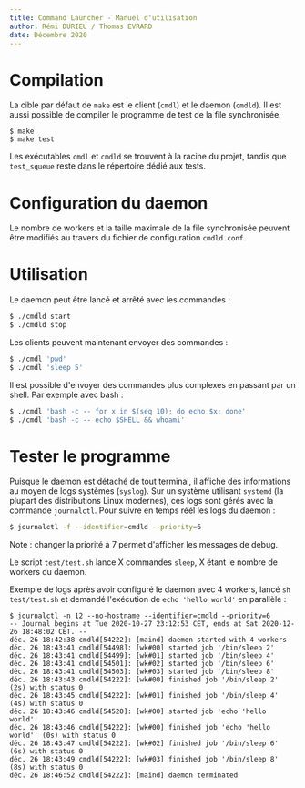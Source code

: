 ```yaml
---
title: Command Launcher - Manuel d'utilisation
author: Rémi DURIEU / Thomas EVRARD
date: Décembre 2020
---
```


# Compilation

La cible par défaut de `make` est le client (`cmdl`) et le daemon (`cmdld`).
Il est aussi possible de compiler le programme de test de la file synchronisée.

```
$ make
$ make test
```

Les exécutables `cmdl` et `cmdld` se trouvent à la racine du projet, tandis que
`test_squeue` reste dans le répertoire dédié aux tests.

# Configuration du daemon

Le nombre de workers et la taille maximale de la file synchronisée peuvent être
modifiés au travers du fichier de configuration `cmdld.conf`.

# Utilisation

Le daemon peut être lancé et arrêté avec les commandes :

```sh
$ ./cmdld start
$ ./cmdld stop
```

Les clients peuvent maintenant envoyer des commandes :

```sh
$ ./cmdl 'pwd'
$ ./cmdl 'sleep 5'
```

Il est possible d'envoyer des commandes plus complexes en passant par un shell.
Par exemple avec bash : 

```sh
$ ./cmdl 'bash -c -- for x in $(seq 10); do echo $x; done'
$ ./cmdl 'bash -c -- echo $SHELL && whoami'
```

# Tester le programme

Puisque le daemon est détaché de tout terminal, il affiche des informations au
moyen de logs systèmes (`syslog`). Sur un système utilisant `systemd` (la
plupart des distributions Linux modernes), ces logs sont gérés avec la commande
`journalctl`. Pour suivre en temps réél les logs du daemon :

```sh
$ journalctl -f --identifier=cmdld --priority=6
```

Note : changer la priorité à 7 permet d'afficher les messages de debug.

Le script `test/test.sh` lance X commandes `sleep`, X étant le nombre de
workers du daemon.

Exemple de logs après avoir configuré le daemon avec 4 workers, lancé
`sh test/test.sh` et demandé l'exécution de `echo 'hello world'` en parallèle :

```
$ journalctl -n 12 --no-hostname --identifier=cmdld --priority=6
-- Journal begins at Tue 2020-10-27 23:12:53 CET, ends at Sat 2020-12-26 18:48:02 CET. --
déc. 26 18:42:38 cmdld[54222]: [maind] daemon started with 4 workers
déc. 26 18:43:41 cmdld[54498]: [wk#00] started job '/bin/sleep 2'
déc. 26 18:43:41 cmdld[54499]: [wk#01] started job '/bin/sleep 4'
déc. 26 18:43:41 cmdld[54501]: [wk#02] started job '/bin/sleep 6'
déc. 26 18:43:41 cmdld[54503]: [wk#03] started job '/bin/sleep 8'
déc. 26 18:43:43 cmdld[54222]: [wk#00] finished job '/bin/sleep 2' (2s) with status 0
déc. 26 18:43:45 cmdld[54222]: [wk#01] finished job '/bin/sleep 4' (4s) with status 0
déc. 26 18:43:46 cmdld[54520]: [wk#00] started job 'echo 'hello world''
déc. 26 18:43:46 cmdld[54222]: [wk#00] finished job 'echo 'hello world'' (0s) with status 0
déc. 26 18:43:47 cmdld[54222]: [wk#02] finished job '/bin/sleep 6' (6s) with status 0
déc. 26 18:43:49 cmdld[54222]: [wk#03] finished job '/bin/sleep 8' (8s) with status 0
déc. 26 18:46:52 cmdld[54222]: [maind] daemon terminated
```
